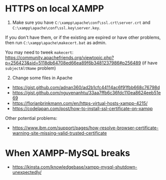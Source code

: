 # HTTPS on local XAMPP

1. Make sure you have `C:\xampp\apache\conf\ssl.crt\server.crt` and `C:\xampp\apache\conf\ssl.key\server.key`.

If you don't have them, or if the existing are expired or have other problems, then run `C:\xampp\apache\makecert.bat` as admin.

You may need to tweek `makecert`: https://community.apachefriends.org/viewtopic.php?p=256423&sid=5118db64708ed66ea89f6b3481237986#p256489 (if have `subjectAltName` problem)

2. Change some files in Apache

- https://gist.github.com/adnan360/ad2b1cfc44114ac6f91fbb668c76798d
- https://gist.github.com/nguyenanhtu/33aa7ffb6c36fdc110ea8624eeb51e69
- https://florianbrinkmann.com/en/https-virtual-hosts-xampp-4215/
- https://codelapan.com/post/how-to-install-ssl-certificate-on-xampp

Other potential problems:
- https://www.ibm.com/support/pages/how-resolve-browser-certificate-warning-site-missing-valid-trusted-certificate

# When XAMPP-MySQL breaks

- https://kinsta.com/knowledgebase/xampp-mysql-shutdown-unexpectedly/
